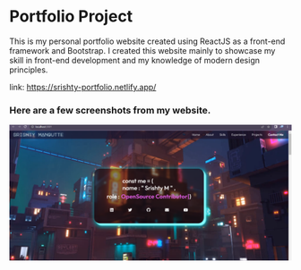 # Portfolio Project

This is my personal portfolio website created using ReactJS as a front-end framework and Bootstrap. I created this website mainly to showcase my skill in front-end development and my knowledge of modern design principles.

link: https://srishty-portfolio.netlify.app/
### Here are a few screenshots from my website.

![preview image](src/images/preview.png)
